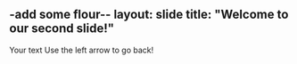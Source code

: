 -add some flour--
layout: slide
title: "Welcome to our second slide!"
---
Your text
Use the left arrow to go back!
